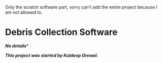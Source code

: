 Only the scratch software part, sorry can't add the entire project because I am not allowed to.

Debris Collection Software
=============

***No details****


***This project was started by Kuldeep Grewal.***
